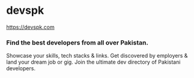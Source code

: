 # devspk
https://devspk.com

### Find the best developers from all over Pakistan.
Showcase your skills, tech stacks & links. Get discovered by employers & land your dream job or gig. Join the ultimate dev directory of Pakistani developers.
